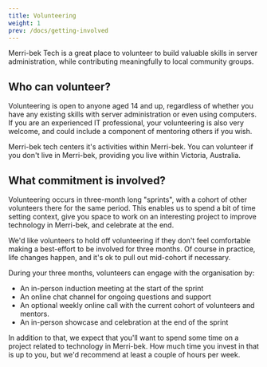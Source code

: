 ```yaml
---
title: Volunteering
weight: 1
prev: /docs/getting-involved
---
```


Merri-bek Tech is a great place to volunteer to build valuable skills in server administration, while contributing meaningfully to local community groups.

## Who can volunteer?

Volunteering is open to anyone aged 14 and up, regardless of whether you have any existing skills with server administration or even using computers. If you are an experienced IT professional, your volunteering is also very welcome, and could include a component of mentoring others if you wish.

Merri-bek tech centers it's activities within Merri-bek. You can volunteer if you don't live in Merri-bek, providing you live within Victoria, Australia.

## What commitment is involved?

Volunteering occurs in three-month long "sprints", with a cohort of other volunteers there for the same period. This enables us to spend a bit of time setting context, give you space to work on an interesting project to improve technology in Merri-bek, and celebrate at the end.

We'd like volunteers to hold off volunteering if they don't feel comfortable making a best-effort to be involved for three months. Of course in practice, life changes happen, and it's ok to pull out mid-cohort if necessary.

During your three months, volunteers can engage with the organisation by:

* An in-person induction meeting at the start of the sprint
* An online chat channel for ongoing questions and support
* An optional weekly online call with the current cohort of volunteers and mentors.
* An in-person showcase and celebration at the end of the sprint

In addition to that, we expect that you'll want to spend some time on a project related to technology in Merri-bek. How much time you invest in that is up to you, but we'd recommend at least a couple of hours per week.